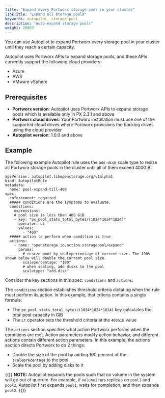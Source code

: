 ```yaml
---
title: "Expand every Portworx storage pool in your cluster"
linkTitle: "Expand all storage pools"
keywords: autopilot, storage pool
description: "Auto-expand storage pools"
weight: 20000
---
```


You can use Autopilot to expand Portworx every storage pool in your cluster until they reach a certain capacity.

Autopilot uses Portworx APIs to expand storage pools, and these APIs currently support the following cloud providers:

* Azure
* AWS
* VMware vSphere

## Prerequisites

* **Portworx version**: Autopilot uses Portworx APIs to expand storage pools which is available only in PX 2.3.1 and above
* **Portworx cloud drives**: Your Portworx installation must use one of the supported cloud drives where Portworx provisions the backing drives using the cloud provider
* **Autopilot version**: 1.0.0 and above

## Example

The following example Autopilot rule uses the `add-disk` scale type to resize all Portworx storage pools in the cluster until all of them exceed 400GiB:

```text
apiVersion: autopilot.libopenstorage.org/v1alpha1
kind: AutopilotRule
metadata:
  name: pool-expand-till-400
spec:
  enforcement: required
  ##### conditions are the symptoms to evaluate.
  conditions:
    expressions:
    # pool size is less than 400 GiB
    - key: "px_pool_stats_total_bytes/(1024*1024*1024)"
      operator: Lt
      values:
        - "400"
  ##### action to perform when condition is true
  actions:
    - name: "openstorage.io.action.storagepool/expand"
      params:
        # resize pool by scalepercentage of current size. The 100% shown below will double the current pool size.
        scalepercentage: "100"
        # when scaling, add disks to the pool
        scaletype: "add-disk"
```

Consider the key sections in this spec: `conditions` and `actions`.

The `conditions` section establishes threshold criteria dictating when the rule must perform its action. In this example, that criteria contains a single formula:

* The `px_pool_stats_total_bytes/(1024*1024*1024)` key calculates the total pool capacity in GiB
* The `Lt` operator sets the threshold criteria at the `400GiB` value

The `actions` section specifies what action Portworx performs when the conditions are met. Action parameters modify action behavior, and different actions contain different action parameters. In this example, the actions section directs Portworx to do 2 things:

* Double the size of the pool by adding 100 percent of the `scaleprecentage` to the pool
* Scale the pool by adding disks to it

{{<info>}}
**NOTE:** Autopilot expands the pools such that no volume in the system will go out of quorum. For example, if `volume1` has replicas on `pool1` and `pool2`, Autopilot first expands `pool1`, waits for completion, and then expands `pool2`.
{{</info>}}
